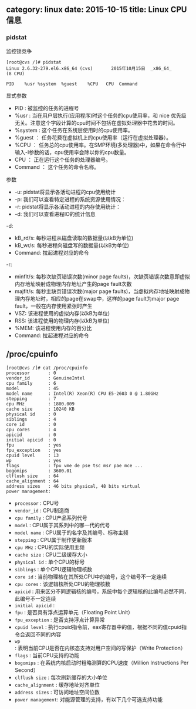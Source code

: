 category: linux
date: 2015-10-15
title: Linux CPU信息
---

### pidstat
监控锁竞争
```shell
[root@cvs /]# pidstat
Linux 2.6.32-279.el6.x86_64 (cvs)       2015年10月15日  _x86_64_        (8 CPU)

PID    %usr %system  %guest    %CPU   CPU  Command
```
显式参数
* PID : 被监控的任务的进程号
* %usr :  当在用户层执行(应用程序)时这个任务的cpu使用率，和 nice 优先级无关。注意这个字段计算的cpu时间不包括在虚拟处理器中花去的时间。
* %system :  这个任务在系统层使用时的cpu使用率。
* %guest ：  任务花费在虚拟机上的cpu使用率（运行在虚拟处理器）。
* %CPU ：  任务总的cpu使用率。在SMP环境(多处理器)中，如果在命令行中输入-I参数的话，cpu使用率会除以你的cpu数量。
* CPU ： 正在运行这个任务的处理器编号。
* Command ： 这个任务的命令名称。

参数
* -u: pidstat将显示各活动进程的cpu使用统计
* -p: 我们可以查看特定进程的系统资源使用情况：
* -r: pidstat将显示各活动进程的内存使用统计：
* -d: 我们可以查看进程IO的统计信息

-d:
* kB_rd/s: 每秒进程从磁盘读取的数据量(以kB为单位)
* kB_wr/s: 每秒进程向磁盘写的数据量(以kB为单位)
* Command: 拉起进程对应的命令

-r:
* minflt/s: 每秒次缺页错误次数(minor page faults)，次缺页错误次数意即虚拟内存地址映射成物理内存地址产生的page fault次数
* majflt/s: 每秒主缺页错误次数(major page faults)，当虚拟内存地址映射成物理内存地址时，相应的page在swap中，这样的page fault为major page fault，一般在内存使用紧张时产生
* VSZ:      该进程使用的虚拟内存(以kB为单位)
* RSS:      该进程使用的物理内存(以kB为单位)
* %MEM:     该进程使用内存的百分比
* Command:  拉起进程对应的命令

## /proc/cpuinfo
```shell
[root@cvs /]# cat /proc/cpuinfo
processor       : 0
vendor_id       : GenuineIntel
cpu family      : 6
model           : 45
model name      : Intel(R) Xeon(R) CPU E5-2603 0 @ 1.80GHz
stepping        : 7
cpu MHz         : 1800.009
cache size      : 10240 KB
physical id     : 0
siblings        : 4
core id         : 0
cpu cores       : 4
apicid          : 0
initial apicid  : 0
fpu             : yes
fpu_exception   : yes
cpuid level     : 13
wp              : yes
flags           : fpu vme de pse tsc msr pae mce ...
bogomips        : 3600.01
clflush size    : 64
cache_alignment : 64
address sizes   : 46 bits physical, 48 bits virtual
power management:
```
* `processor`       : CPU号
* `vendor_id`       : CPU制造商   
* `cpu family`      : CPU产品系列代号
* `model`           : CPU属于其系列中的哪一代的代号
* `model name`      : CPU属于的名字及其编号、标称主频
* `stepping`        : CPU属于制作更新版本
* `cpu MHz`         : CPU的实际使用主频
* `cache size`      : CPU二级缓存大小
* `physical id`     : 单个CPU的标号
* `siblings`        : 单个CPU逻辑物理核数
* `core id`         : 当前物理核在其所处CPU中的编号，这个编号不一定连续
* `cpu cores`       : 该逻辑核所处CPU的物理核数
* `apicid`          : 用来区分不同逻辑核的编号，系统中每个逻辑核的此编号必然不同，此编号不一定连续
* `initial apicid`  :
* `fpu`             : 是否具有浮点运算单元（Floating Point Unit）
* `fpu_exception`   : 是否支持浮点计算异常
* `cpuid level`     : 执行cpuid指令前，eax寄存器中的值，根据不同的值cpuid指令会返回不同的内容
* `wp`              : 表明当前CPU是否在内核态支持对用户空间的写保护（Write Protection）
* `flags`           : 当前CPU支持的功能
* `bogomips`        : 在系统内核启动时粗略测算的CPU速度（Million Instructions Per Second）
* `clflush size`    : 每次刷新缓存的大小单位
* `cache_alignment` : 缓存地址对齐单位
* `address sizes`   : 可访问地址空间位数
* `power management`: 对能源管理的支持，有以下几个可选支持功能